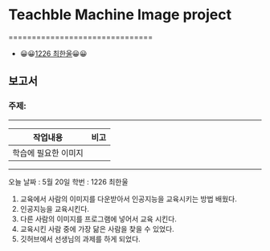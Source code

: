 # Teachble Machine Image project
===============================
+ 😀😀[1226 최한울](https://github.com/hanul24/tm/edit/main/README.md)😀😀
## 보고서
### 주제: 
------------------
|작업내용|비고|
|--|--|
|학습에 필요한 이미지|








---
오늘 날짜 : 5월 20일
학번 : 1226 최한울
1.  교육에서 사람의 이미지를 다운받아서 인공지능을 교육시키는 방법 배웠다.
2.  인공지능을 교육시킨다.
3.  다른 사람의 이미지를 프로그램에 넣어서 교육 시킨다.
4.  교육시킨 사람 중에 가장 닮은 사람을 찾을 수 있었다.
5.  깃허브에서 선생님의 과제를 하게 되었다.
